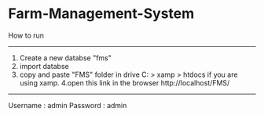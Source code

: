 # Farm-Management-System



How to run 

*************

1. Create a new databse "fms" 
2. import databse
3. copy and paste "FMS" folder in  drive  C: > xamp > htdocs if you are using xamp.
4.open this link in the browser http://localhost/FMS/

*************
Username : admin
Password : admin
